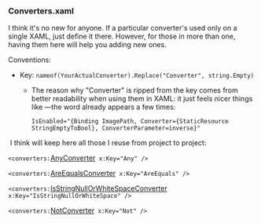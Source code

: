 ### Converters.xaml

I think it's no new for anyone. If a particular converter's used only on a single XAML, just define it there. However, for those in more than one, having them here will help you adding new ones.

Conventions:

- Key: `nameof(YourActualConverter).Replace("Converter", string.Empty)`

  - The reason why "Converter" is ripped from the key comes from better readability when using them in XAML: it just feels nicer things like —the word already appears a few times:

    `IsEnabled="{Binding ImagePath, Converter={StaticResource StringEmptyToBool}, ConverterParameter=inverse}"`

​    I think will keep here all those I reuse from project to project:    

`<converters:`[AnyConverter](https://github.com/MarcosCobena/XamarinCrumbs/blob/master/XamarinCrumbs/XamarinForms/Converters/AnyConverter.cs)` x:Key="Any" />`

`<converters:`[AreEqualsConverter](https://github.com/MarcosCobena/XamarinCrumbs/blob/master/XamarinCrumbs/XamarinForms/Converters/AreEqualsConverter.cs)` x:Key="AreEquals" />`

`<converters:`[IsStringNullOrWhiteSpaceConverter](https://github.com/MarcosCobena/XamarinCrumbs/blob/master/XamarinCrumbs/XamarinForms/Converters/IsStringNullOrWhiteSpaceConverter.cs)` x:Key="IsStringNullOrWhiteSpace" />`

`<converters:`[NotConverter](https://github.com/MarcosCobena/XamarinCrumbs/blob/master/XamarinCrumbs/XamarinForms/Converters/NotConverter.cs)` x:Key="Not" />`

